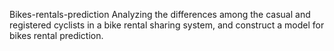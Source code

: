 Bikes-rentals-prediction
Analyzing the differences among the casual and registered cyclists in a bike rental sharing system, and construct a model for bikes rental prediction.
